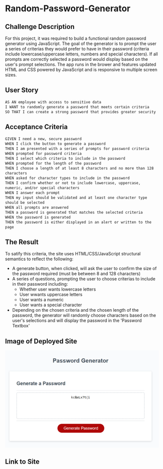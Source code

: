 # Random-Password-Generator

## Challenge Description

For this project, it was required to build a functional random password generator using JavaScript. The goal of the generator is to prompt the user a series of criterias they would prefer to have in their password (criteria include lowercase/uppercase letters, numbers and special characters). If all prompts are correctly selected a password would display based on the user's prompt selections. The app runs in the brower and features updated HTML and CSS powered by JavaScript and is responsive to multiple screen sizes. 


## User Story

```
AS AN employee with access to sensitive data
I WANT to randomly generate a password that meets certain criteria
SO THAT I can create a strong password that provides greater security
```

## Acceptance Criteria

```
GIVEN I need a new, secure password
WHEN I click the button to generate a password
THEN I am presented with a series of prompts for password criteria
WHEN prompted for password criteria
THEN I select which criteria to include in the password
WHEN prompted for the length of the password
THEN I choose a length of at least 8 characters and no more than 128 characters
WHEN asked for character types to include in the password
THEN I confirm whether or not to include lowercase, uppercase, numeric, and/or special characters
WHEN I answer each prompt
THEN my input should be validated and at least one character type should be selected
WHEN all prompts are answered
THEN a password is generated that matches the selected criteria
WHEN the password is generated
THEN the password is either displayed in an alert or written to the page
```

## The Result
To satify this criteria, the site uses HTML/CSS/JavaScript structural semantics to reflect the following:
* A generate button, when clicked, will ask the user to confirm the size of the password required (must be between 8 and 128 characters)
* A series of questions, prompting the user to choose criterias to include in their password including:
    * Whether user wants lowercase letters
    * User wwants uppercase letters
    * User wants a numeric
    * User wants a special character
* Depending on the chosen criteria and the chosen length of the password, the generator will randomly choose characters based on the user's selections and will display the password in the 'Password Textbox'

## Image of Deployed Site
![Alt text](Assets/Functional%20Site.png)

## Link to Site